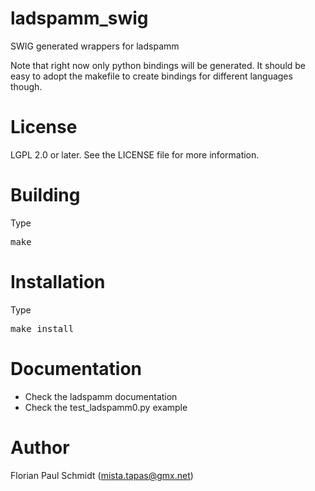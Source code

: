 # ladspamm_swig

SWIG generated wrappers for ladspamm

Note that right now only python bindings will be generated. It should be easy to adopt the makefile to create bindings for different languages though.

# License

LGPL 2.0 or later. See the LICENSE file for more information.

# Building

Type 

<pre>
make
</pre>

# Installation

Type 

<pre>
make install
</pre>

# Documentation

* Check the ladspamm documentation
* Check the test_ladspamm0.py example

# Author

Florian Paul Schmidt (mista.tapas@gmx.net)

